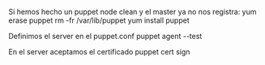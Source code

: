 Si hemos hecho un puppet node clean <nodo> y el master ya no nos registra:
yum erase puppet
rm -fr /var/lib/puppet
yum install puppet

Definimos el server en el puppet.conf
puppet agent --test

En el server aceptamos el certificado
puppet cert sign <blabla>

